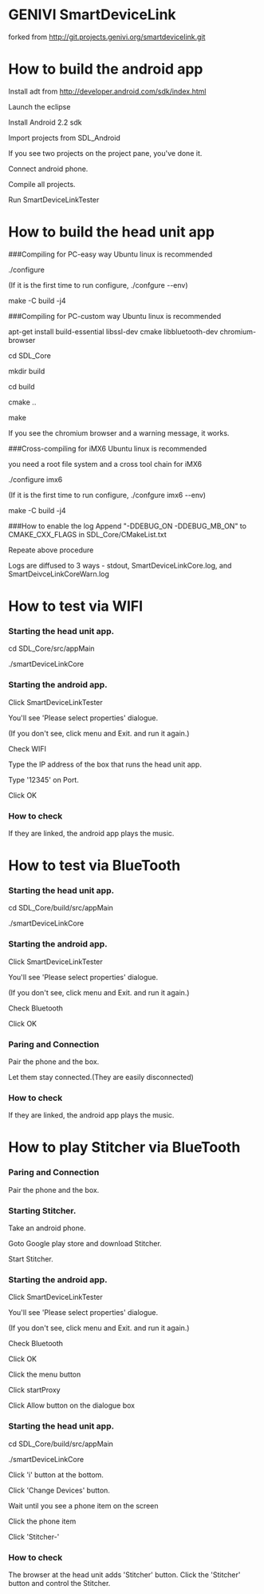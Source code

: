 GENIVI SmartDeviceLink
======================
forked from http://git.projects.genivi.org/smartdevicelink.git

How to build the android app
======================
Install adt from http://developer.android.com/sdk/index.html

Launch the eclipse

Install Android 2.2 sdk

Import projects from SDL_Android

If you see two projects on the project pane, you've done it.

Connect android phone.

Compile all projects.

Run SmartDeviceLinkTester


How to build the head unit app
======================
###Compiling for PC-easy way
Ubuntu linux is recommended

./configure

(If it is the first time to run configure, ./confgure --env)

make -C build -j4

###Compiling for PC-custom way
Ubuntu linux is recommended

apt-get install build-essential libssl-dev cmake libbluetooth-dev chromium-browser

cd SDL_Core

mkdir build

cd build

cmake ..

make

If you see the chromium browser and a warning message, it works.

###Cross-compiling for iMX6
Ubuntu linux is recommended

you need a root file system and a cross tool chain for iMX6

./configure imx6

(If it is the first time to run configure, ./confgure imx6 --env)

make -C build -j4

###How to enable the log
Append "-DDEBUG_ON -DDEBUG_MB_ON" to CMAKE_CXX_FLAGS in SDL_Core/CMakeList.txt

Repeate above procedure

Logs are diffused to 3 ways - stdout, SmartDeviceLinkCore.log, and SmartDeivceLinkCoreWarn.log

How to test via WIFI
======================
### Starting the head unit app.
cd SDL_Core/src/appMain

./smartDeviceLinkCore

### Starting the android app.
Click SmartDeviceLinkTester

You'll see 'Please select properties' dialogue.

(If you don't see, click menu and Exit. and run it again.)

Check WIFI

Type the IP address of the box that runs the head unit app.

Type '12345' on Port.

Click OK

### How to check
If they are linked, the android app plays the music.


How to test via BlueTooth
======================
### Starting the head unit app.
cd SDL_Core/build/src/appMain

./smartDeviceLinkCore

### Starting the android app.
Click SmartDeviceLinkTester

You'll see 'Please select properties' dialogue.

(If you don't see, click menu and Exit. and run it again.)

Check Bluetooth

Click OK

### Paring and Connection
Pair the phone and the box.

Let them stay connected.(They are easily disconnected)

### How to check
If they are linked, the android app plays the music.

How to play Stitcher via BlueTooth
======================
### Paring and Connection
Pair the phone and the box.

### Starting Stitcher.
Take an android phone.

Goto Google play store and download Stitcher.

Start Stitcher.

### Starting the android app.
Click SmartDeviceLinkTester

You'll see 'Please select properties' dialogue.

(If you don't see, click menu and Exit. and run it again.)

Check Bluetooth

Click OK

Click the menu button

Click startProxy

Click Allow button on the dialogue box

### Starting the head unit app.
cd SDL_Core/build/src/appMain

./smartDeviceLinkCore

Click 'i' button at the bottom.

Click 'Change Devices' button.

Wait until you see a phone item on the screen

Click the phone item

Click 'Stitcher-'

### How to check
The browser at the head unit adds 'Stitcher' button.
Click the 'Stitcher' button and control the Stitcher.
